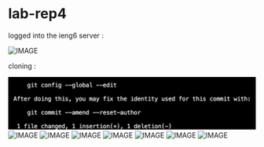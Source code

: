# lab-rep4

logged into the ieng6 server :

![IMAGE]()


cloning :

![IMAGE](0B13B559-81C7-423A-9438-F0E714FE9E5B_4_5005_c.jpeg)
![IMAGE]()
![IMAGE]()
![IMAGE]()
![IMAGE]()
![IMAGE]()
![IMAGE]()
![IMAGE]()
